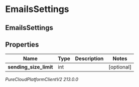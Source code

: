 # EmailsSettings

## EmailsSettings

## Properties

|Name | Type | Description | Notes|
|------------ | ------------- | ------------- | -------------|
| **sending_size_limit** | int |  | [optional] |



_PureCloudPlatformClientV2 213.0.0_
